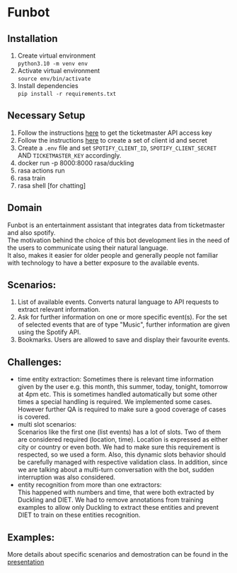 # Funbot  

## Installation
1. Create virtual environment  
`python3.10 -m venv env`  
2. Activate virtual environment  
`source env/bin/activate`
3. Install dependencies  
`pip install -r requirements.txt`

## Necessary Setup

1. Follow the instructions [here](https://developer.ticketmaster.com/products-and-docs/apis/getting-started/) to get the ticketmaster API access key
2. Follow the instructions [here](https://developer.spotify.com/documentation/web-api/tutorials/getting-started) to create a set of client id and secret
3. Create a `.env` file and set `SPOTIFY_CLIENT_ID`, `SPOTIFY_CLIENT_SECRET` AND `TICKETMASTER_KEY` accordingly.
4. docker run -p 8000:8000 rasa/duckling
5. rasa actions run
6. rasa train 
7. rasa shell [for chatting]

## Domain
Funbot is an entertainment assistant that integrates data from ticketmaster
and also spotify.  
The motivation behind the choice of this bot development lies in the need of 
the users to communicate using their natural language.   
It also, makes it easier for older people and generally people not familiar with technology to have a better exposure to the available events.  

## Scenarios:
1. List of available events. Converts natural language to API requests to extract relevant information.
2. Ask for further information on one or more specific event(s). For the set of selected events that are of type "Music", further information are given using the Spotify API.
3. Bookmarks. Users are allowed to save and display their favourite events. 

## Challenges:
- time entity extraction: 
Sometimes there is relevant time information given by the user e.g. this month, this summer, today, tonight, tomorrow at 4pm etc. This is sometimes handled automatically but some other times a special handling is required. We implemented some cases. However further QA is required to make sure a good coverage of cases is covered.
- multi slot scenarios:  
Scenarios like the first one (list events) has a lot of slots. Two of them are considered required (location, time). Location is expressed as either city or country or even both. We had to make sure this requirement is respected, so we used a form. Also, this dynamic slots behavior should be carefully managed with respective validation class. In addition, since we are talking about a multi-turn conversation with the bot, sudden interruption was also considered.
- entity recognition from more than one extractors:  
This happened with numbers and time, that were both extracted by Duckling and DIET. We had to remove annotations from training examples to allow only Duckling to extract these entities and prevent DIET to train on these entities recognition.

## Examples:
More details about specific scenarios and demostration can be found in the [presentation](https://docs.google.com/presentation/d/15C5OOdT-BOARI1JrkiIYJA_xAy4SDlWAOGJZaxZDHCg/edit?usp=sharing)